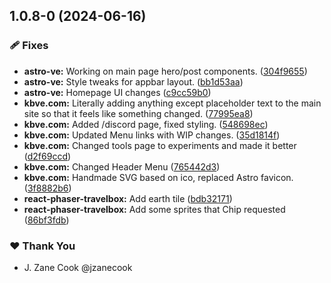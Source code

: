 ## 1.0.8-0 (2024-06-16)


### 🩹 Fixes

- **astro-ve:** Working on main page hero/post components. ([304f9655](https://github.com/KBVE/kbve/commit/304f9655))
- **astro-ve:** Style tweaks for appbar layout. ([bb1d53aa](https://github.com/KBVE/kbve/commit/bb1d53aa))
- **astro-ve:** Homepage UI changes ([c9cc59b0](https://github.com/KBVE/kbve/commit/c9cc59b0))
- **kbve.com:** Literally adding anything except placeholder text to the main site so that it feels like something changed. ([77995ea8](https://github.com/KBVE/kbve/commit/77995ea8))
- **kbve.com:** Added /discord page, fixed styling. ([548698ec](https://github.com/KBVE/kbve/commit/548698ec))
- **kbve.com:** Updated Menu links with WIP changes. ([35d1814f](https://github.com/KBVE/kbve/commit/35d1814f))
- **kbve.com:** Changed tools page to experiments and made it better ([d2f69ccd](https://github.com/KBVE/kbve/commit/d2f69ccd))
- **kbve.com:** Changed Header Menu ([765442d3](https://github.com/KBVE/kbve/commit/765442d3))
- **kbve.com:** Handmade SVG based on ico, replaced Astro favicon. ([3f8882b6](https://github.com/KBVE/kbve/commit/3f8882b6))
- **react-phaser-travelbox:** Add earth tile ([bdb32171](https://github.com/KBVE/kbve/commit/bdb32171))
- **react-phaser-travelbox:** Add some sprites that Chip requested ([86bf3fdb](https://github.com/KBVE/kbve/commit/86bf3fdb))

### ❤️  Thank You

- J. Zane Cook @jzanecook
